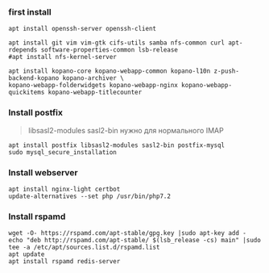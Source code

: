 ### first install
```nginx
apt install openssh-server openssh-client
```
```nginx
apt install git vim vim-gtk cifs-utils samba nfs-common curl apt-rdepends software-properties-common lsb-release
#apt install nfs-kernel-server 
```
```nginx
apt install kopano-core kopano-webapp-common kopano-l10n z-push-backend-kopano kopano-archiver \
kopano-webapp-folderwidgets kopano-webapp-nginx kopano-webapp-quickitems kopano-webapp-titlecounter

```

### Install postfix
> libsasl2-modules sasl2-bin нужно для нормального IMAP
```nginx
apt install postfix libsasl2-modules sasl2-bin postfix-mysql
sudo mysql_secure_installation
```

### Install webserver
```nginx
apt install nginx-light certbot
update-alternatives --set php /usr/bin/php7.2
```

### Install rspamd
```nginx
wget -O- https://rspamd.com/apt-stable/gpg.key |sudo apt-key add -
echo "deb http://rspamd.com/apt-stable/ $(lsb_release -cs) main" |sudo tee -a /etc/apt/sources.list.d/rspamd.list
apt update
apt install rspamd redis-server
```

